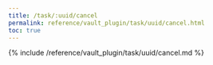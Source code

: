 ```yaml
---
title: /task/:uuid/cancel
permalink: reference/vault_plugin/task/uuid/cancel.html
toc: true
---
```


{% include /reference/vault_plugin/task/uuid/cancel.md %}
